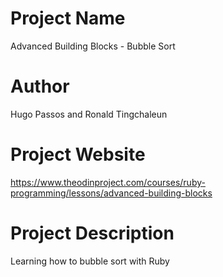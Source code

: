 # Project Name
Advanced Building Blocks - Bubble Sort

# Author
Hugo Passos and Ronald Tingchaleun

# Project Website
https://www.theodinproject.com/courses/ruby-programming/lessons/advanced-building-blocks

# Project Description
Learning how to bubble sort with Ruby
